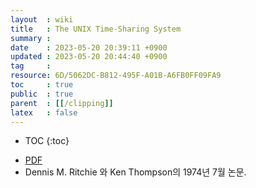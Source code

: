 ```yaml
---
layout  : wiki
title   : The UNIX Time-Sharing System
summary : 
date    : 2023-05-20 20:39:11 +0900
updated : 2023-05-20 20:44:40 +0900
tag     : 
resource: 6D/5062DC-B812-495F-A01B-A6FB0FF09FA9
toc     : true
public  : true
parent  : [[/clipping]]
latex   : false
---
```

* TOC
{:toc}

- [PDF]( https://dsf.berkeley.edu/cs262/unix.pdf )
- Dennis M. Ritchie 와 Ken Thompson의 1974년 7월 논문.

